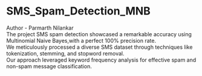﻿# SMS_Spam_Detection_MNB
Author - Parmarth Nilankar
<br>
The project SMS spam detection showcased a remarkable accuracy using Multinomial Naive Bayes,with a perfect 100% precision rate. 
<br>
We meticulously processed a diverse SMS dataset through techniques like tokenization, stemming, and stopword removal.
<br>
Our approach leveraged keyword frequency analysis for effective spam and non-spam message classification.
